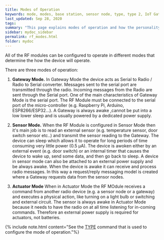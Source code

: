 ```yaml
---
title: Modes of Operation
keywords: mode, modes, base station, sensor node, type, type 2, IoT Gateway, Gateway, sensor
last_updated: Sep 28, 2020
tags:  
summary: "This page explains modes of operation and how the personality of a RF device can be altered by changing the mode"
sidebar: mydoc_sidebar
permalink: rf_modes.html
folder: mydoc
---
```


All of the RF modules can be configured to operate in different modes that determine the how the device will operate.

There are three modes of operation:
1. **Gateway Mode.** In Gateway Mode the device acts as Serial to Radio / Radio to Serial converter. Messages sent to the serial port are transmitted through the radio. Incoming messages from the Radio are sent through the Serial port. One of the main characteristics of Gateway Mode is the serial port. The RF Module must be connected to the serial port of the micro-controller (e.g. Raspberry Pi, Arduino, ESP8266/ESP32...). A Gateway is always awake ,cannot be put into a low lower sleep and is usually powered by a dedicated power supply.

2. **Sensor Mode.** When the RF Module is configured in Sensor Mode then it's main job is to read an external sensor (e.g. temperature sensor, door switch sensor etc..) and transmit the sensor reading to the Gateway. The device can sleep which allows it to operate for long periods of time consuming very little power (0.5 µA). The device is awoken either by an external event (e.g. door switch) or an internal timer that causes the device to wake up, send some data, and then go back to sleep. A device in sensor mode can also be attached to an external power supply and be always awake. When the device is awake it can receive and process radio messages. In this way a request/reply messaging model is created where a Gateway requests data from the sensor nodes.

3. **Actuator Mode** When in Actuator Mode the RF MOdule receives a command from another radio device (e.g. a sensor node or a gateway) and executes a physical action, like turning on a light bulb or switching and external circuit. The sensor is always awake in Actuator Mode because it needs to have the radio on at all time listening for in-coming commands. Therefore an external power supply is required for actuators, not batteries. 
 
{% include note.html content="See the [TYPE](types.html) command that is used to configure the mode of operation."%}
